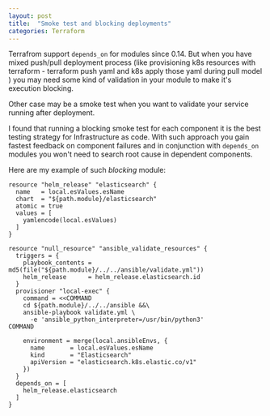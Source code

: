 ```yaml
---
layout: post
title:  "Smoke test and blocking deployments"
categories: Terraform
---
```


 Terrafrom  support `depends_on` for modules since 0.14. But when you have mixed push/pull deployment process (like provisioning k8s resources with terraform - terraform push  yaml and k8s apply those yaml during pull model ) you may need some kind of validation in your module to make it's execution blocking.

 Other case may be a smoke test when you want to validate your service running after deployment.

I found that running a  blocking smoke test for each component it is the best testing strategy for Infrastructure as code. With such approach you gain fastest feedback on component failures and in conjunction with `depends_on` modules you won't need to search root cause in dependent components.

Here are my example of such *blocking* module:
```
resource "helm_release" "elasticsearch" {
  name   = local.esValues.esName
  chart  = "${path.module}/elasticsearch"
  atomic = true
  values = [
    yamlencode(local.esValues)
  ]
}

resource "null_resource" "ansible_validate_resources" {
  triggers = {
    playbook_contents = md5(file("${path.module}/../../ansible/validate.yml"))
    helm_release      = helm_release.elasticsearch.id
  }
  provisioner "local-exec" {
    command = <<COMMAND
    cd ${path.module}/../../ansible &&\
    ansible-playbook validate.yml \
      -e 'ansible_python_interpreter=/usr/bin/python3'
COMMAND

    environment = merge(local.ansibleEnvs, {
      name       = local.esValues.esName
      kind       = "Elasticsearch"
      apiVersion = "elasticsearch.k8s.elastic.co/v1"
    })
  }
  depends_on = [
    helm_release.elasticsearch
  ]
}

```
